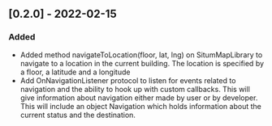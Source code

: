 ## [0.2.0] - 2022-02-15

### Added
* Added method navigateToLocation(floor, lat, lng) on SitumMapLibrary to navigate to a location in the current building.
The location is specified by a floor, a latitude and a longitude
* Add OnNavigationListener protocol to listen for events related to navigation and the ability to hook up with custom
callbacks. This will give information about navigation either made by user or by developer. This will include an object
Navigation which holds information about the current status and the destination.